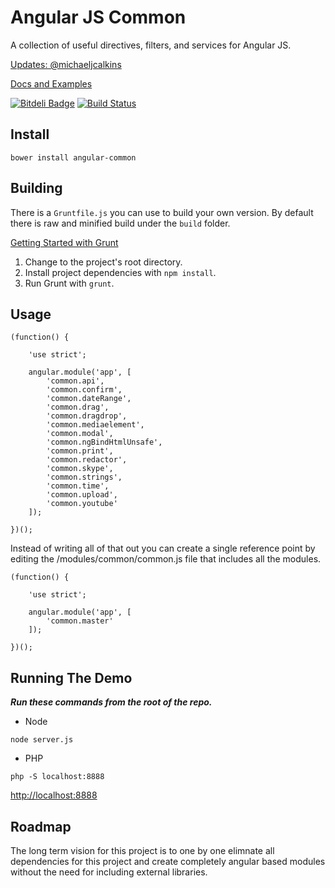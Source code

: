 # Angular JS Common

A collection of useful directives, filters, and services for Angular JS.

[Updates: @michaeljcalkins](https://twitter.com/michaeljcalkins)

[Docs and Examples](http://clouddueling.github.io/angular-common/)

[![Bitdeli Badge](https://d2weczhvl823v0.cloudfront.net/clouddueling/angular-common/trend.png)](https://bitdeli.com/free "Bitdeli Badge") [![Build Status](https://travis-ci.org/clouddueling/angular-common.png?branch=master)](https://travis-ci.org/clouddueling/angular-common)


## Install

```
bower install angular-common
```

## Building

There is a `Gruntfile.js` you can use to build your own version.  By default there is raw and minified build under the `build` folder.

[Getting Started with Grunt](http://gruntjs.com/getting-started)

1. Change to the project's root directory.
2. Install project dependencies with `npm install`.
3. Run Grunt with `grunt`.

## Usage

```
(function() {

    'use strict';

    angular.module('app', [
        'common.api',
        'common.confirm',
        'common.dateRange',
        'common.drag',
        'common.dragdrop',
        'common.mediaelement',
        'common.modal',
        'common.ngBindHtmlUnsafe',
        'common.print',
        'common.redactor',
        'common.skype',
        'common.strings',
        'common.time',
        'common.upload',
        'common.youtube'
    ]);

})();
```

Instead of writing all of that out you can create a single reference point by editing the /modules/common/common.js file that includes all the modules.

```
(function() {

    'use strict';

    angular.module('app', [
        'common.master'
    ]);

})();
```

## Running The Demo

***Run these commands from the root of the repo.***

- Node
```
node server.js
```

- PHP
```
php -S localhost:8888
```

<a href='http://localhost:8000'>http://localhost:8888</a>

## Roadmap

The long term vision for this project is to one by one elimnate all dependencies for this project and create completely angular based modules without the need for including external libraries.
